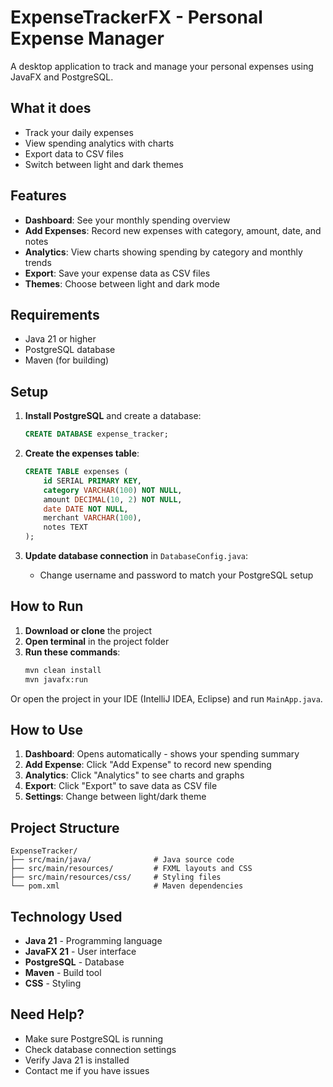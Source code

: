 # ExpenseTrackerFX - Personal Expense Manager

A desktop application to track and manage your personal expenses using JavaFX and PostgreSQL.

## What it does

- Track your daily expenses
- View spending analytics with charts
- Export data to CSV files
- Switch between light and dark themes

## Features

- **Dashboard**: See your monthly spending overview
- **Add Expenses**: Record new expenses with category, amount, date, and notes
- **Analytics**: View charts showing spending by category and monthly trends
- **Export**: Save your expense data as CSV files
- **Themes**: Choose between light and dark mode

## Requirements

- Java 21 or higher
- PostgreSQL database
- Maven (for building)

## Setup

1. **Install PostgreSQL** and create a database:
   ```sql
   CREATE DATABASE expense_tracker;
   ```

2. **Create the expenses table**:
   ```sql
   CREATE TABLE expenses (
       id SERIAL PRIMARY KEY,
       category VARCHAR(100) NOT NULL,
       amount DECIMAL(10, 2) NOT NULL,
       date DATE NOT NULL,
       merchant VARCHAR(100),
       notes TEXT
   );
   ```

3. **Update database connection** in `DatabaseConfig.java`:
   - Change username and password to match your PostgreSQL setup

## How to Run

1. **Download or clone** the project
2. **Open terminal** in the project folder
3. **Run these commands**:
   ```bash
   mvn clean install
   mvn javafx:run
   ```

Or open the project in your IDE (IntelliJ IDEA, Eclipse) and run `MainApp.java`.

## How to Use

1. **Dashboard**: Opens automatically - shows your spending summary
2. **Add Expense**: Click "Add Expense" to record new spending
3. **Analytics**: Click "Analytics" to see charts and graphs
4. **Export**: Click "Export" to save data as CSV file
5. **Settings**: Change between light/dark theme

## Project Structure

```
ExpenseTracker/
├── src/main/java/              # Java source code
├── src/main/resources/         # FXML layouts and CSS
├── src/main/resources/css/     # Styling files
└── pom.xml                     # Maven dependencies
```

## Technology Used

- **Java 21** - Programming language
- **JavaFX 21** - User interface
- **PostgreSQL** - Database
- **Maven** - Build tool
- **CSS** - Styling

## Need Help?

- Make sure PostgreSQL is running
- Check database connection settings
- Verify Java 21 is installed
- Contact me if you have issues
